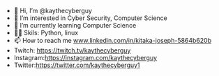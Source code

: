 - 👋 Hi, I’m @kaythecyberguy
- 👀 I’m interested in Cyber Security, Computer Science
- 🌱 I’m currently learning  Computer Science
- 👨‍💻 Skils: Python, linux
- 📫 How to reach me www.linkedin.com/in/kitaka-joseph-5864b620b
- Twitch: https://twitch.tv/kaythecyberguy
- Instagram:https://instagram.com/kaythecyberguy
- Twitter:https://twitter.com/kaythecyberguy1


<!---
kaythecyberguy/kaythecyberguy is a ✨ special ✨ repository because its `README.md` (this file) appears on your GitHub profile.
You can click the Preview link to take a look at your changes.
--->
